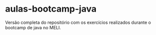 # aulas-bootcamp-java

Versão completa do repositório com os exercícios realizados durante o bootcamp de java no MELI.
